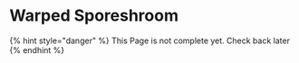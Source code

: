 # Warped Sporeshroom

{% hint style="danger" %}
This Page is not complete yet. Check back later
{% endhint %}

